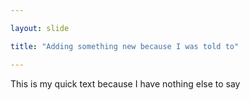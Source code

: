 ```yaml
---

layout: slide

title: "Adding something new because I was told to"

---
```


This is my quick text because I have nothing else to say
